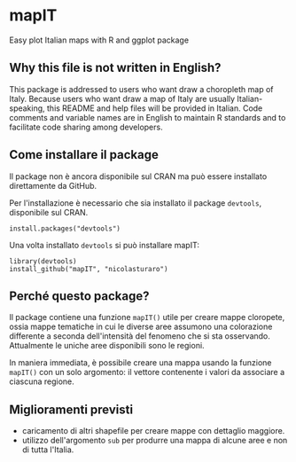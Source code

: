 mapIT
=====

Easy plot Italian maps with R and ggplot package


## Why this file is not written in English?
This package is addressed to users who want draw a choropleth map of Italy. Because users who want draw a map of Italy are usually Italian-speaking, this README and help files will be provided in Italian. Code comments and variable names are in English to maintain R standards and to facilitate code sharing among developers.

## Come installare il package
Il package non è ancora disponibile sul CRAN ma può essere installato direttamente da GitHub. 

Per l'installazione è necessario che sia installato il package `devtools`, disponibile sul CRAN.
```
install.packages("devtools")
```

Una volta installato `devtools` si può installare mapIT:
```
library(devtools)
install_github("mapIT", "nicolasturaro")
```


## Perché questo package?
Il package contiene una funzione `mapIT()` utile per creare mappe cloropete, ossia mappe tematiche in cui le diverse aree assumono una colorazione differente a seconda dell'intensità del fenomeno che si sta osservando. Attualmente le uniche aree disponibili sono le regioni.

In maniera immediata, è possibile creare una mappa usando la funzione `mapIT()` con un solo argomento: il vettore contenente i valori da associare a ciascuna regione.

## Miglioramenti previsti
 - caricamento di altri shapefile per creare mappe con dettaglio maggiore.
 - utilizzo dell'argomento `sub` per produrre una mappa di alcune aree e non di tutta l'Italia. 

